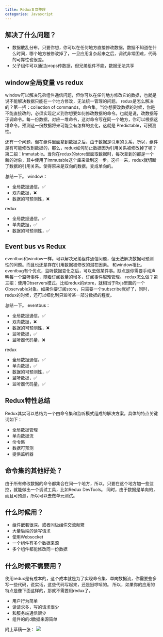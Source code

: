 ```yaml
---
title: Redux复盘整理
categories: Javascript
---
```


## 解决了什么问题？
* 数据散乱分布，只要你想，你可以在任何地方直接修改数据，数据不知道在什么时间，哪个地方被修改掉了，一旦应用复杂起来之后，调试非常困难，代码的可靠性也很差。
* 父子组件可以通过props传数据，但兄弟组件不能，数据无法共享

## window全局变量 vs redux
window可以解决兄弟组件通信问题，但你可以在任何地方修改它的数据，也就是说不能解决数据只能在一个地方修改，无法统一管理的问题。
redux是怎么解决的？第一招：collection of commands，命令集。当你想要改数据的时候，你是不能直接改的，必须实现定义到你想要如何修改数据的命令。也就是说，改数据等于调命令。每一份数据，对应一堆命令，这对命令写在同一个地方，你可以根据这堆命令，预测这一份数据将来可能会有怎样的变化，这就是 Predictable，可预测性。

还有一个问题，但在组件里面拿到数据之后，由于数据是引用的关系，所以，组件是有可能修改到数据的，那么，redux如何防止数据因为引用关系被修改掉了呢？
第二招：Immutable。当你在redux的store里面取数据时，每次拿到的都是一个新的对象，其中使用了Immutable这个库来做到这一步。这样一来，redux就切断了数据的引用关系。使得原来是双向的数据，变成单向的。

总结一下。
window：
* 全局数据通信，✅
* 双向数据，❌
* 数据的可预测性，❌

redux
* 全局数据通信，✅
* 单向数据，✅
* 数据的可预测性，✅

## Event bus vs Redux
eventbus和window一样，可以解决兄弟组件通信问题，但无法解决数据可预测性的问题。而且也还是存在引用数据被修改的潜在因素。
和window相比，eventbug有个优点，监听数据变化之后，可以去做某件事。缺点是你需要手动声明每一个监听事件，随着订阅数量的增多，订阅事件越难管理。
redux怎么做？第三招：使用Observers模式。比如redux的store，就相当于Rxjs里面的一个Observable对象。如果你要订阅store，只需要一个subscribe就好了，同时，redux的时候，还可以细化到只监听某一部分数据的程度。

总结一下。
eventbus：
* 全局数据通信，✅
* 双向数据，❌
* 数据的可预测性，❌
* 监听数据，✅
* 监听器代码量，❌

redux
* 全局数据通信，✅
* 单向数据，✅
* 数据的可预测性，✅
* 监听数据，✅
* 监听器代码量，✅

## Redux特性总结
Redux其实可以总结为一个由命令集和监听模式组成的解决方案。具体的特点关键词如下：
* 全局数据管理
* 单向数据流
* 命令集
* 数据可预测
* 提供监听器

## 命令集的其他好处？
由于所有修改数据的命令都集合在同一个地方，所以，只要在这个地方加一些监控，就能做出一个调试工具，比如Redux DevTools。
同时，由于数据是单向的，而且可预测，所以可以去做单元测试。

## 什么时候用？
* 组件嵌套很深，或者同级组件交流频繁
* 大量后端的读写请求
* 使用Websocket
* 一个组件有多个数据来源
* 多个组件都能修改同一份数据

## 什么时候不需要用？
使用redux是有成本的，这个成本就是为了实现命令集、单向数据流，你需要些多写一些代码，说实话，这些代码写起来，还是挺啰嗦的。
所以，如果你的应用的特点是像下面这样的，那就不需要用redux了。
* 用户行为简单
* 读请求多，写的请求很少
* 和服务端通信很少
* 组件的的d数据来源简单

附上草稿一张：
![](https://ww2.sinaimg.cn/large/006tKfTcgy1fqyd1bofowj31kw0ow4qr.jpg)
